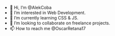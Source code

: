 - 👋 Hi, I’m @AlekCoba
- 👀 I’m interested in Web Development.
- 🌱 I’m currently learning CSS & JS.
- 💞️ I’m looking to collaborate on freelance projects.
- 📫 How to reach me @OscarRetana17

<!---
AlekCoba/AlekCoba is a ✨ special ✨ repository because its `README.md` (this file) appears on your GitHub profile.
You can click the Preview link to take a look at your changes.
--->

